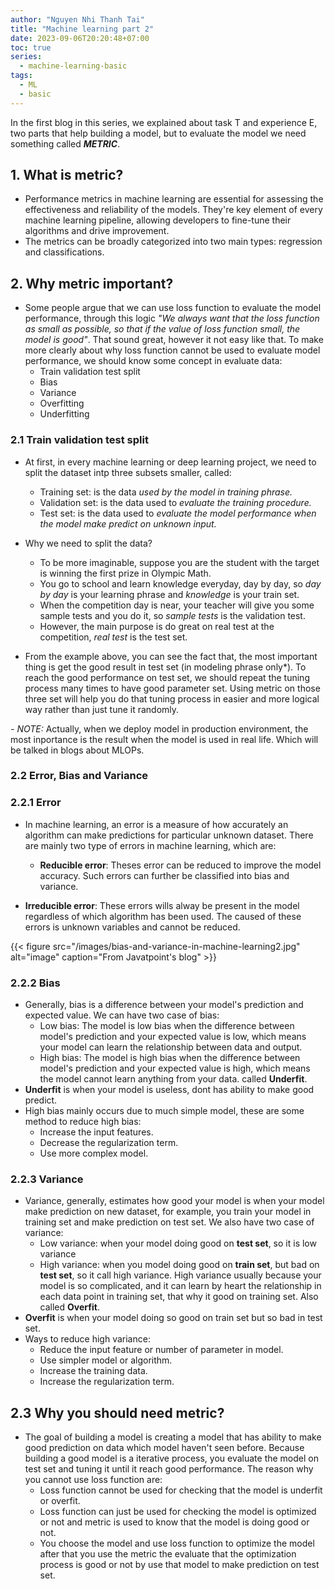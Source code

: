 ```yaml
---
author: "Nguyen Nhi Thanh Tai"
title: "Machine learning part 2"
date: 2023-09-06T20:20:48+07:00
toc: true
series: 
  - machine-learning-basic
tags:
  - ML
  - basic
---
```

<!--more-->

In the first blog in this series, we explained about task T and experience E, two parts that help building a model, but to evaluate the model we need something called ***METRIC***.

## 1. What is metric?

- Performance metrics in machine learning are essential for assessing the effectiveness and reliability of the models. They're key element of every machine learning pipeline, allowing developers to fine-tune their algorithms and drive improvement.
- The metrics can be broadly categorized into two main types: regression and classifications.

## 2. Why metric important?

- Some people argue that we can use loss function to evaluate the model performance, through this logic *"We always want that the loss function as small as possible, so that if the value of loss function small, the model is good"*. That sound great, however it not easy like that. To make more clearly about why loss function cannot be used to evaluate model performance, we should know some concept in evaluate data:
  - Train validation test split
  - Bias
  - Variance
  - Overfitting
  - Underfitting

### 2.1 Train validation test split

- At first, in every machine learning or deep learning project, we need to split the dataset intp three subsets smaller, called: 
  - Training set: is the data *used by the model in training phrase.*
  - Validation set: is the data used to *evaluate the training procedure.*
  - Test set: is the data used to *evaluate the model performance when the model make predict on unknown input.*

- Why we need to split the data? 
  - To be more imaginable, suppose you are the student with the target is winning the first prize in Olympic Math.
  - You go to school and learn knowledge everyday, day by day, so *day by day* is your learning phrase and *knowledge* is your train set.
  - When the competition day is near, your teacher will give you some sample tests and you do it, so *sample tests* is the validation test. 
  - However, the main purpose is do great on real test at the competition, *real test* is the test set.

- From the example above, you can see the fact that, the most important thing is get the good result in test set (in modeling phrase only*). To reach the good performance on test set, we should repeat the tuning process many times to have good parameter set. Using metric on those three set will help you do that tuning process in easier and more logical way rather than just tune it randomly.

*- NOTE:* Actually, when we deploy model in production environment, the most inportance is the result when the model is used in real life. Which will be talked in blogs about MLOPs.  

### 2.2 Error, Bias and Variance

### 2.2.1 Error

- In machine learning, an error is a measure of how accurately an algorithm can make predictions for particular unknown dataset. There are mainly two type of errors in machine learning, which are:
  - **Reducible error**: Theses error can be reduced to improve the model accuracy. Such errors can further be classified into bias and variance.

- **Irreducible error**: These errors wills alway be present in the model regardless of which algorithm has been used. The caused of these errors is unknown variables and cannot be reduced.

{{< figure src="/images/bias-and-variance-in-machine-learning2.jpg" alt="image" caption="From Javatpoint's blog" >}}

### 2.2.2 Bias

- Generally, bias is a difference between your model's prediction and expected value. We can have two case of bias:
  - Low bias: The model is low bias when the difference between model's prediction and your expected value is low, which means your model can learn the relationship between data and output.
  - High bias: The model is high bias when the difference between model's prediction and your expected value is high, which means the model cannot learn anything from your data. called **Underfit**.
- **Underfit** is when your model is useless, dont has ability to make good predict.
- High bias mainly occurs due to much simple model, these are some method to reduce high bias:
  - Increase the input features.
  - Decrease the regularization term.
  - Use more complex model.

### 2.2.3 Variance

- Variance, generally, estimates how good your model is when your model make prediction on new dataset, for example, you train your model in training set and make prediction on test set. We also have two case of variance:
  - Low variance: when your model doing good on **test set**, so it is low variance
  - High variance: when you model doing good on **train set**, but bad on **test set**, so it call high variance. High variance usually because your model is so complicated, and it can learn by heart the relationship in each data point in training set, that why it good on training set. Also called **Overfit**.
- **Overfit** is when your model doing so good on train set but so bad in test set.
- Ways to reduce high variance:
  - Reduce the input feature or number of parameter in model.
  - Use simpler model or algorithm.
  - Increase the training data.
  - Increase the regularization term.

## 2.3 Why you should need metric?

- The goal of building a model is creating a model that has ability to make good prediction on data which model haven't seen before. Because building a good model is a iterative process, you evaluate the model on test set and tuning it until it reach good performance. The reason why you cannot use loss function are:
  - Loss function cannot be used for checking that the model is underfit or overfit.
  - Loss function can just be used for checking the model is optimized or not and metric is used to know that the model is doing good or not.
  - You choose the model and use loss function to optimize the model after that you use the metric the evaluate that the optimization process is good or not by use that model to make prediction on test set.
